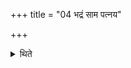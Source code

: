 +++
title = "04 भद्रं साम पत्नय"

+++

<details><summary>थिते</summary>

भद्रं साम पत्नय उपगायन्ति ४
</details>
